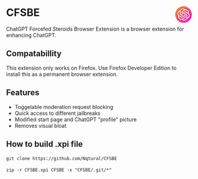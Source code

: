 # CFSBE <img src="https://raw.githubusercontent.com/Nqtural/CFSBE/master/res/icon-full.png" alt="Image" width="45" style="float: right;"> 
ChatGPT Forcefed Steroids Browser Extension is a browser extension for enhancing ChatGPT.

## Compatabillity
This extension only works on Firefox. Use Firefox Developer Edition to install this as a permanent browser extension.

## Features
- Toggelable moderation request blocking
- Quick access to different jailbreaks
- Modified start page and ChatGPT "profile" picture
- Removes visual bloat

## How to build .xpi file
`git clone https://github.com/Nqtural/CFSBE`

`zip -r CFSBE.xpi CFSBE -x "CFSBE/.git/*"`
